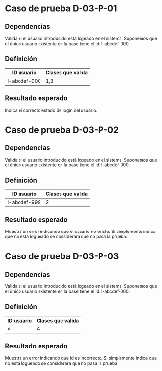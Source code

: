 # Caso de prueba D-03-P-01
## Dependencias
Valida si el usuario introducido está logeado en el sistema.
Suponemos que el único usuario existente en la base tiene el id: I-abcdef-000.
## Definición
|ID usuario |Clases que valida|
|--|--|
| I-abcdef-000 | 1,3 |
## Resultado esperado
Indica el correcto estado de login del usuario.

# Caso de prueba D-03-P-02
## Dependencias
Valida si el usuario introducido está logeado en el sistema.
Suponemos que el único usuario existente en la base tiene el id: I-abcdef-000.
## Definición
|ID usuario |Clases que valida|
|--|--|
| I-abcdef-999 | 2 |
## Resultado esperado
Muestra un error indicando que el usuario no existe. Si simplemente indica que no está logueado se considerará que no pasa la prueba.

# Caso de prueba D-03-P-03
## Dependencias
Valida si el usuario introducido está logeado en el sistema.
Suponemos que el único usuario existente en la base tiene el id: I-abcdef-000.
## Definición
|ID usuario |Clases que valida|
|--|--|
| x | 4 |
## Resultado esperado
Muestra un error indicando que id es incorrecto. Si simplemente indica que no está logueado se considerará que no pasa la prueba.